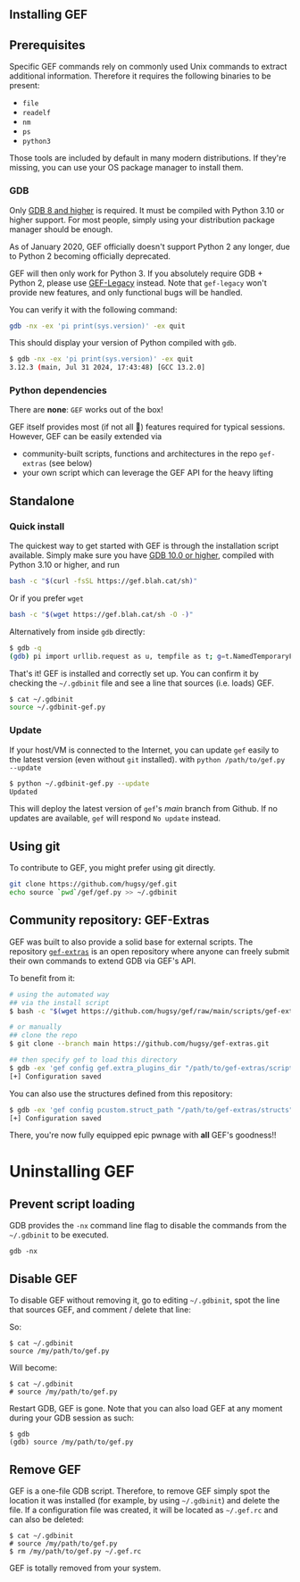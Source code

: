 ## Installing GEF

## Prerequisites

Specific GEF commands rely on commonly used Unix commands to extract additional information.
Therefore it requires the following binaries to be present:

*  `file`
*  `readelf`
*  `nm`
*  `ps`
*  `python3`

Those tools are included by default in many modern distributions. If they're missing, you can use
your OS package manager to install them.

### GDB

Only [GDB 8 and higher](https://www.gnu.org/s/gdb) is required. It must be compiled with Python 3.10
or higher support. For most people, simply using your distribution package manager should be enough.

As of January 2020, GEF officially doesn't support Python 2 any longer, due to Python 2 becoming
officially deprecated.

GEF will then only work for Python 3. If you absolutely require GDB + Python 2, please use
[GEF-Legacy](https://github.com/hugsy/gef-legacy) instead. Note that `gef-legacy` won't provide new
features, and only functional bugs will be handled.

You can verify it with the following command:

```bash
gdb -nx -ex 'pi print(sys.version)' -ex quit
```

This should display your version of Python compiled with `gdb`.

```bash
$ gdb -nx -ex 'pi print(sys.version)' -ex quit
3.12.3 (main, Jul 31 2024, 17:43:48) [GCC 13.2.0]
```

### Python dependencies

There are **none**: `GEF` works out of the box!

GEF itself provides most (if not all 🤯) features required for typical sessions. However, GEF can be
easily extended via

*  community-built scripts, functions and architectures in the repo
   `gef-extras` (see below)
*  your own script which can leverage the GEF API for the heavy lifting

## Standalone

### Quick install

The quickest way to get started with GEF is through the installation script available. Simply make
sure you have [GDB 10.0 or higher](https://www.gnu.org/s/gdb), compiled with Python 3.10 or higher,
and run

```bash
bash -c "$(curl -fsSL https://gef.blah.cat/sh)"
```

Or if you prefer `wget`

```bash
bash -c "$(wget https://gef.blah.cat/sh -O -)"
```

Alternatively from inside `gdb` directly:

```bash
$ gdb -q
(gdb) pi import urllib.request as u, tempfile as t; g=t.NamedTemporaryFile(suffix='-gef.py'); open(g.name, 'wb+').write(u.urlopen('https://tinyurl.com/gef-main').read()); gdb.execute('source %s' % g.name)
```

That's it! GEF is installed and correctly set up. You can confirm it by checking the `~/.gdbinit`
file and see a line that sources (i.e. loads) GEF.

```bash
$ cat ~/.gdbinit
source ~/.gdbinit-gef.py
```

### Update

If your host/VM is connected to the Internet, you can update `gef` easily to the latest version
(even without `git` installed). with `python /path/to/gef.py --update`

```bash
$ python ~/.gdbinit-gef.py --update
Updated
```

This will deploy the latest version of `gef`'s _main_ branch from Github. If no
updates are available, `gef` will respond `No update` instead.

## Using git

To contribute to GEF, you might prefer using git directly.

```bash
git clone https://github.com/hugsy/gef.git
echo source `pwd`/gef/gef.py >> ~/.gdbinit
```


## Community repository: GEF-Extras

GEF was built to also provide a solid base for external scripts. The repository
[`gef-extras`](https://github.com/hugsy/gef-extras) is an open repository where
anyone can freely submit their own commands to extend GDB via GEF's API.

To benefit from it:

```bash
# using the automated way
## via the install script
$ bash -c "$(wget https://github.com/hugsy/gef/raw/main/scripts/gef-extras.sh -O -)"

# or manually
## clone the repo
$ git clone --branch main https://github.com/hugsy/gef-extras.git

## then specify gef to load this directory
$ gdb -ex 'gef config gef.extra_plugins_dir "/path/to/gef-extras/scripts"' -ex 'gef save' -ex quit
[+] Configuration saved
```

You can also use the structures defined from this repository:

```bash
$ gdb -ex 'gef config pcustom.struct_path "/path/to/gef-extras/structs"' -ex 'gef save' -ex quit
[+] Configuration saved
```

There, you're now fully equipped epic pwnage with **all** GEF's goodness!!

# Uninstalling GEF

## Prevent script loading

GDB provides the `-nx` command line flag to disable the commands from the
`~/.gdbinit` to be executed.

```text
gdb -nx
```

## Disable GEF

To disable GEF without removing it, go to editing `~/.gdbinit`, spot the line
that sources GEF, and comment / delete that line:

So:

```text
$ cat ~/.gdbinit
source /my/path/to/gef.py
```

Will become:

```text
$ cat ~/.gdbinit
# source /my/path/to/gef.py
```

Restart GDB, GEF is gone. Note that you can also load GEF at any moment during
your GDB session as such:

```text
$ gdb
(gdb) source /my/path/to/gef.py
```

## Remove GEF

GEF is a one-file GDB script. Therefore, to remove GEF simply spot the location
it was installed (for example, by using `~/.gdbinit`) and delete the file. If a
configuration file was created, it will be located as `~/.gef.rc` and can also
be deleted:

```text
$ cat ~/.gdbinit
# source /my/path/to/gef.py
$ rm /my/path/to/gef.py ~/.gef.rc
```

GEF is totally removed from your system.
